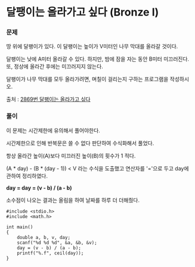 # 달팽이는 올라가고 싶다 (Bronze I)

### 문제
땅 위에 달팽이가 있다. 이 달팽이는 높이가 V미터인 나무 막대를 올라갈 것이다.

달팽이는 낮에 A미터 올라갈 수 있다. 하지만, 밤에 잠을 자는 동안 B미터 미끄러진다. 또, 정상에 올라간 후에는 미끄러지지 않는다.

달팽이가 나무 막대를 모두 올라가려면, 며칠이 걸리는지 구하는 프로그램을 작성하시오.

출처 : [2869번 달팽이는 올라가고 싶다](https://www.acmicpc.net/problem/2869)

### 풀이
이 문제는 시간제한에 유의해서 풀어야한다.

시간제한으로 인해 반복문은 쓸 수 없다 판단하여 수식화해서 풀었다.

항상 올라간 높이(A)보다 미끄러진 높이(B)의 횟수가 1 적다.

(A * day) - (B * (day - 1)) < V 라는 수식을 도출했고 연산자를 '='으로 두고 day에 관하여 정리하였다.

**day = day = (v - b) / (a - b)**

소수점이 나오는 결과는 올림을 하여 날짜를 하루 더 더해줬다.

```
#include <stdio.h>
#include <math.h>

int main()
{
	double a, b, v, day;
	scanf("%d %d %d", &a, &b, &v);
	day = (v - b) / (a - b);
	printf("%.f", ceil(day));
}
```
